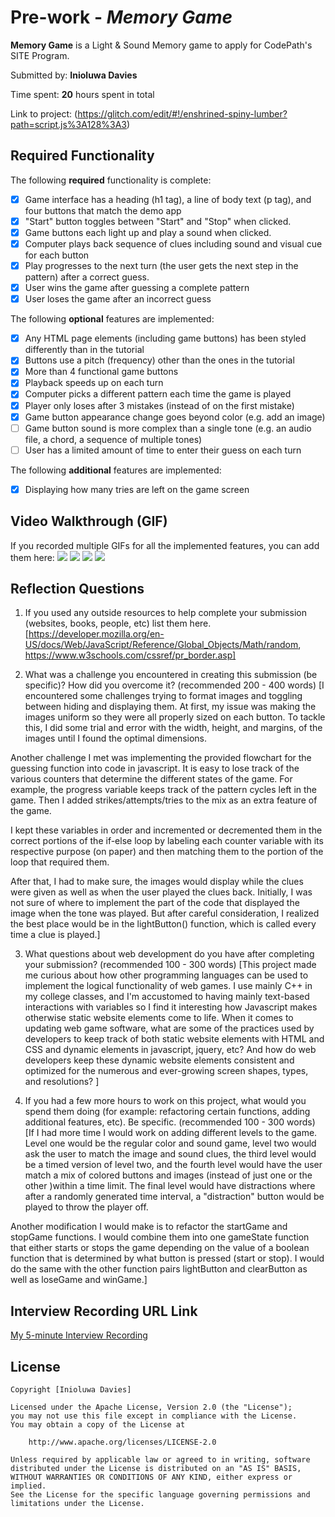 # Pre-work - *Memory Game*

**Memory Game** is a Light & Sound Memory game to apply for CodePath's SITE Program. 

Submitted by: **Inioluwa Davies**

Time spent: **20** hours spent in total

Link to project: (https://glitch.com/edit/#!/enshrined-spiny-lumber?path=script.js%3A128%3A3)

## Required Functionality

The following **required** functionality is complete:

* [x] Game interface has a heading (h1 tag), a line of body text (p tag), and four buttons that match the demo app
* [x] "Start" button toggles between "Start" and "Stop" when clicked. 
* [x] Game buttons each light up and play a sound when clicked. 
* [x] Computer plays back sequence of clues including sound and visual cue for each button
* [x] Play progresses to the next turn (the user gets the next step in the pattern) after a correct guess. 
* [x] User wins the game after guessing a complete pattern
* [x] User loses the game after an incorrect guess

The following **optional** features are implemented:

* [x] Any HTML page elements (including game buttons) has been styled differently than in the tutorial
* [x] Buttons use a pitch (frequency) other than the ones in the tutorial
* [x] More than 4 functional game buttons
* [x] Playback speeds up on each turn
* [x] Computer picks a different pattern each time the game is played
* [x] Player only loses after 3 mistakes (instead of on the first mistake)
* [x] Game button appearance change goes beyond color (e.g. add an image)
* [ ] Game button sound is more complex than a single tone (e.g. an audio file, a chord, a sequence of multiple tones)
* [ ] User has a limited amount of time to enter their guess on each turn

The following **additional** features are implemented:

- [x] Displaying how many tries are left on the game screen

## Video Walkthrough (GIF)

If you recorded multiple GIFs for all the implemented features, you can add them here:
![](https://i.imgur.com/IySyrFd.gif)
![](https://i.imgur.com/iUFw4h5.gif)
![](https://i.imgur.com/sGovCiP.gif)
![](https://i.imgur.com/tNQ715p.gif)



## Reflection Questions
1. If you used any outside resources to help complete your submission (websites, books, people, etc) list them here. 
[https://developer.mozilla.org/en-US/docs/Web/JavaScript/Reference/Global_Objects/Math/random, https://www.w3schools.com/cssref/pr_border.asp]

2. What was a challenge you encountered in creating this submission (be specific)? How did you overcome it? (recommended 200 - 400 words) 
[I encountered some challenges trying to format images and toggling between hiding and displaying them. At first, my issue was making the images uniform so they were all properly sized on each button. To tackle this, I did some trial and error with the width, height, and margins, of the images until I found the optimal dimensions.

Another challenge I met was implementing the provided flowchart for the guessing function into code in javascript. It is easy to lose track of the various counters that determine the different states of the game. For example, the progress variable keeps track of the pattern cycles left in the game. Then I added strikes/attempts/tries to the mix as an extra feature of the game.

I kept these variables in order and incremented or decremented them in the correct portions of the if-else loop by labeling each counter variable with its respective purpose (on paper) and then matching them to the portion of the loop that required them.

After that, I had to make sure, the images would display while the clues were given as well as when the user played the clues back. Initially, I was not sure of where to implement the part of the code that displayed the image when the tone was played. But after careful consideration, I realized the best place would be in the lightButton() function, which is called every time a clue is played.]

3. What questions about web development do you have after completing your submission? (recommended 100 - 300 words) 
[This project made me curious about how other programming languages can be used to implement the logical functionality of web games. I use mainly C++ in my college classes, and I'm accustomed to having mainly text-based interactions with variables so I find it interesting how Javascript makes otherwise static website elements come to life. 
When it comes to updating web game software, what are some of the practices used by developers to keep track of both static website elements with HTML and CSS and dynamic elements in javascript, jquery, etc? And how do web developers keep these dynamic website elements consistent and optimized for the numerous and ever-growing screen shapes, types, and resolutions? 
]

4. If you had a few more hours to work on this project, what would you spend them doing (for example: refactoring certain functions, adding additional features, etc). Be specific. (recommended 100 - 300 words) 
[If I had more time I would work on adding different levels to the game. Level one would be the regular color and sound game, level two would ask the user to match the image and sound clues, the third level would be a timed version of level two, and the fourth level would have the user match a mix of colored buttons and images (instead of just one or the other )within a time limit. The final level would have distractions where after a randomly generated time interval, a "distraction" button would be played to throw the player off.

Another modification I would make is to refactor the startGame and stopGame functions. I would combine them into one gameState function that either starts or stops the game depending on the value of a boolean function that is determined by what button is pressed (start or stop). I would do the same with the other function pairs lightButton and clearButton as well as loseGame and winGame.]



## Interview Recording URL Link

[My 5-minute Interview Recording](https://unt.zoom.us/rec/play/I_1ar5XwjAwnoR60yaC5IayvLGw3kAy2DCl4Fj3QI2q45wTWiBNRmGLOpzTnC18dW4pcPwtz0LncLa6A.5w4EsgS0KWcRcF5E?autoplay=true&startTime=1648845158000)


## License

    Copyright [Inioluwa Davies]

    Licensed under the Apache License, Version 2.0 (the "License");
    you may not use this file except in compliance with the License.
    You may obtain a copy of the License at

        http://www.apache.org/licenses/LICENSE-2.0

    Unless required by applicable law or agreed to in writing, software
    distributed under the License is distributed on an "AS IS" BASIS,
    WITHOUT WARRANTIES OR CONDITIONS OF ANY KIND, either express or implied.
    See the License for the specific language governing permissions and
    limitations under the License.
